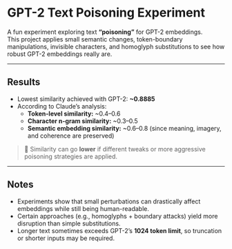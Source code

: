 # GPT-2 Text Poisoning Experiment

A fun experiment exploring text **“poisoning”** for GPT-2 embeddings.  
This project applies small semantic changes, token-boundary manipulations, invisible characters, and homoglyph substitutions to see how robust GPT-2 embeddings really are.

---

## Results
- Lowest similarity achieved with GPT-2: **~0.8885**
- According to Claude’s analysis:
  - **Token-level similarity:** ~0.4–0.6  
  - **Character n-gram similarity:** ~0.3–0.5  
  - **Semantic embedding similarity:** ~0.6–0.8 (since meaning, imagery, and coherence are preserved)

> 🔎 Similarity can go **lower** if different tweaks or more aggressive poisoning strategies are applied.

---

## Notes

- Experiments show that small perturbations can drastically affect embeddings while still being human-readable.
- Certain approaches (e.g., homoglyphs + boundary attacks) yield more disruption than simple substitutions.
- Longer text sometimes exceeds GPT-2’s **1024 token limit**, so truncation or shorter inputs may be required.

